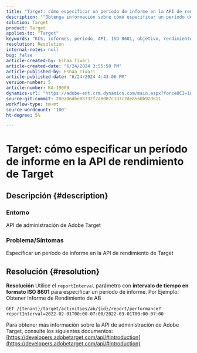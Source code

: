 ```yaml
---
title: "Target: cómo especificar un período de informe en la API de rendimiento de Target"
description: '"Obtenga información sobre cómo especificar un período de informe en la resolución de la API de rendimiento de Target".'
solution: Target
product: Target
applies-to: "Target"
keywords: "KCS, informes, periodo, API, ISO 8601, objetivo, rendimiento"
resolution: Resolution
internal-notes: null
bug: false
article-created-by: Eshaa Tiwari
article-created-date: "6/24/2024 3:55:50 PM"
article-published-by: Eshaa Tiwari
article-published-date: "6/24/2024 4:43:06 PM"
version-number: 5
article-number: KA-19009
dynamics-url: "https://adobe-ent.crm.dynamics.com/main.aspx?forceUCI=1&pagetype=entityrecord&etn=knowledgearticle&id=adb23d39-4232-ef11-8409-6045bd029b18"
source-git-commit: 280a06dbe08732f2a8007c1d7c2de8560b92d611
workflow-type: tm+mt
source-wordcount: '100'
ht-degree: 5%

---
```


# Target: cómo especificar un período de informe en la API de rendimiento de Target

## Descripción {#description}


### <b>Entorno</b>

API de administración de Adobe Target

### <b>Problema/Síntomas</b>

Especificar un período de informe en la API de rendimiento de Target


## Resolución {#resolution}


<b>Resolución</b>
Utilice el `reportInterval` parámetro con <b>intervalo de tiempo en formato ISO 8601</b> para especificar un período de informe.
Por Ejemplo: Obtener Informe de Rendimiento de AB

`GET /{tenant}/target/activities/ab/{id}/report/performance?reportInterval=2022-02-01T00:00-07:00/2022-03-01T00:00-07:00`

Para obtener más información sobre la API de administración de Adobe Target, consulte los siguientes documentos:
[https://developers.adobetarget.com/api/#introduction](https://developers.adobetarget.com/api/#introduction)

